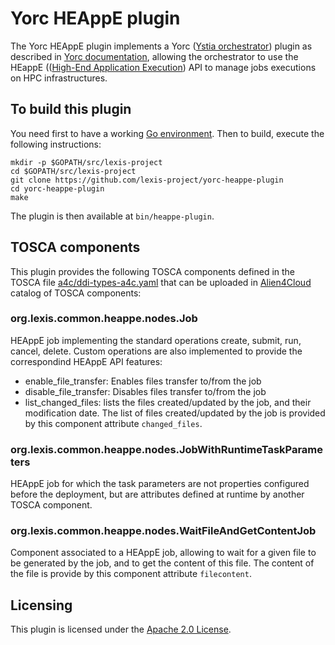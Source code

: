 # Yorc HEAppE plugin

The Yorc HEAppE plugin implements a Yorc ([Ystia orchestrator](https://github.com/ystia/yorc/)) plugin as described in [Yorc documentation](https://yorc.readthedocs.io/en/latest/plugins.html), allowing the orchestrator to use the HEappE (([High-End Application Execution](http://heappe.eu)) API to manage jobs executions on HPC infrastructures.

## To build this plugin

You need first to have a working [Go environment](https://golang.org/doc/install).
Then to build, execute the following instructions:

```
mkdir -p $GOPATH/src/lexis-project
cd $GOPATH/src/lexis-project
git clone https://github.com/lexis-project/yorc-heappe-plugin
cd yorc-heappe-plugin
make
```

The plugin is then available at `bin/heappe-plugin`.

## TOSCA components

This plugin provides the following TOSCA components defined in the TOSCA file [a4c/ddi-types-a4c.yaml](a4c/heappe-types-a4c.yaml)
that can be uploaded in [Alien4Cloud](https://alien4cloud.github.io/) catalog of TOSCA components:

### org.lexis.common.heappe.nodes.Job
HEAppE job implementing the standard operations create, submit, run, cancel, delete.
Custom operations are also implemented to provide the correspondind HEAppE API features:
* enable_file_transfer: Enables files transfer to/from the job
* disable_file_transfer: Disables files transfer to/from the job
* list_changed_files: lists the files created/updated by the job, and their modification date.
The list of files created/updated by the job is provided by this component attribute `changed_files`.

### org.lexis.common.heappe.nodes.JobWithRuntimeTaskParameters
HEAppE job for which the task parameters are not properties configured before the deployment,
but are attributes defined at runtime by another TOSCA component.

### org.lexis.common.heappe.nodes.WaitFileAndGetContentJob
Component associated to a HEAppE job, allowing to wait for a given file to be generated by the job,
and to get the content of this file. The content of the file is provide by this component attribute `filecontent`.

## Licensing

This plugin is licensed under the [Apache 2.0 License](LICENSE).

